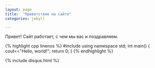 ```yaml
---
layout: page
title:  "Приветствие на сайте"
categories: jekyll

---
```


Привет! 
Сайт работает, с чем мы вас и поздравляем.

{% highlight cpp linenos %}
#include <iostream>
using namespace std;
int main()
  {
  cout<<"Hello, world!";
  return 0;
  }
{% endhighlight %}


{% include disqus.html %}
